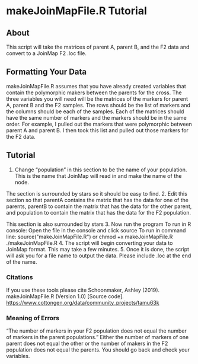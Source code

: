 # makeJoinMapFile.R Tutorial
## About
This script will take the matrices of parent A, parent B, and the F2 data and convert to a JoinMap F2 .loc file.

## Formatting Your Data
makeJoinMapFile.R assumes that you have already created variables that contain the polymorphic makers between the parents for the cross.  The three variables you will need will be the matrices of the markers for parent A, parent B and the F2 samples.  The rows should be the list of markers and the columns should be each of the samples.  Each of the matrices should have the same number of markers and the markers should be in the same order.
For example, I pulled out the markers that were polymorphic between parent A and parent B.  I then took this list and pulled out those markers for the F2 data.  


## Tutorial
1.	Change “population” in this section to be the name of your population.  This is the name that JoinMap will read in and make the name of the node.
 
The section is surrounded by stars so it should be easy to find.
2.	Edit this section so that parentA contains the matrix that has the data for one of the parents, parentB to contain the matrix that has the data for the other parent, and population to contain the matrix that has the data for the F2 population.
 
This section is also surrounded by stars
3.	Now run the program
To run in R console:
	Open the file in the console and click source
To run in command line:
	source("makeJoinMapFile.R")
	or 
chmod +x makeJoinMapFile.R
	./makeJoinMapFile.R
4.	The script will begin converting your data to JoinMap format.  This may take a few minutes.
5.	Once it is done, the script will ask you for a file name to output the data.  Please include .loc at the end of the name.
 
### Citations
If you use these tools please cite Schoonmaker, Ashley (2019). makeJoinMapFile.R (Version 1.0) [Source code]. https://www.cottongen.org/data/community_projects/tamu63k

### Meaning of Errors
	
“The number of markers in your F2 population does not equal the number of markers in the parent populations.”
	Either the number of markers of one parent does not equal the other or the number of makers in the F2 population does not equal the parents.  You should go back and check your variables.
